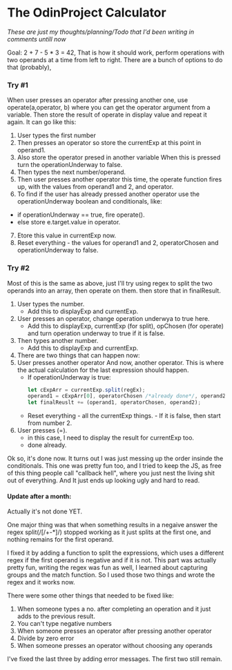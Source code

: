 # The OdinProject Calculator

*These are just my thoughts/planning/Todo that I'd been writing in comments untill now*

Goal: 2 + 7 - 5 * 3 = 42, That is how it should work, perform operations with two operands at a
time from left to right. There are a bunch of options to do that (probably), 

### Try #1
When user presses an operator after pressing another one, use operate(a,operator, b) where you
can get the operator argument from a variable. Then store the result of operate in display
value and repeat it again. It can go like this:

1. User types the first number
2. Then presses an operator so store the currentExp at this point in operand1.
3. Also store the operator presed in another variable
  When this is pressed turn the operationUnderway to false.
4. Then types the next number/operand.
5. Then user presses another operator this time, the operate function fires up, 
  with the values from operand1 and 2, and operator.
6. To find if the user has already pressed another operator use the operationUnderway 
  boolean and conditionals, like:
  - if operationUnderway == true, fire operate().
  - else store e.target.value in operator.
7. Etore this value in currentExp now.
8. Reset everything - the values for operand1 and 2, operatorChosen and 
  operationUnderway to false.

### Try #2
Most of this is the same as above, just I'll try using regex to split the two operands into an array, then operate on them. then store that in finalResult.

1. User types the number. 
    - Add this to displayExp and currentExp.
2. User presses an operator, change operation underwya to true here. 
    - Add this to displayExp, currentExp (for split), opChosen (for operate) and 
    turn operation underway to true if it is false.
3. Then types another number.
    - Add this to displayExp and currentExp.
4. There are two things that can happen now: 
  1. User presses another operator
    And now, another operator. This is where the actual calculation 
    for the last expression should happen.
      - If operationUnderway is true:
        ```javascript
        let cExpArr = currentExp.split(regEx);
        operand1 = cExpArr[0], operatorChosen /*already done*/, operand2 = cExpArr[1];
        let finalReuslt += (operand1, operatorChosen, operand2);
        ```
      - Reset everything - all the currentExp things.
    - If it is false, then start from number 2.
  2. User presses (=).
      - in this case, I need to display the result for currentExp too.
      - done already.


Ok so, it's done now. It turns out I was just messing up the order insinde the conditionals.
This one was pretty fun too, and I tried to keep the JS, as free of this thing people call
"callback hell", where you just nest the living shit out of everything. And It just ends up looking
ugly and hard to read. 

#### Update after a month:
Actually it's not done YET.

One major thing was that when something results in a negaive answer the regex split(/[\/+-*]/) stopped working
as it just splits at the first one, and nothing remains for the first operand.

I fixed it by adding a function to split the expressions, which uses a different regex if the first operand is 
negative and if it is not. This part was actually pretty fun, writing the regex was fun as well, I learned about
capturing groups and the match function. So I used those two things and wrote the regex and it works now.

There were some other things that needed to be fixed like:
1. When someone types a no. after completing an operation and it just adds to the previous result.
2. You can't type negative numbers 
3. When someone presses an operator after pressing another operator
4. Divide by zero error
5. When someone presses an operator without choosing any operands

I've fixed the last three by adding error messages. The first two still remain.






  
        